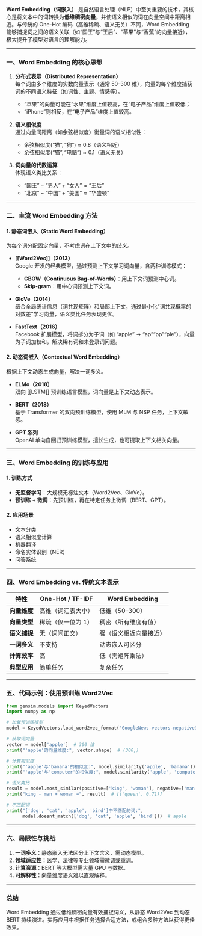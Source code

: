 **Word Embedding（词嵌入）** 是自然语言处理（NLP）中至关重要的技术，其核心是将文本中的词转换为**低维稠密向量**，并使语义相似的词在向量空间中距离相近。与传统的 One-Hot 编码（高维稀疏、语义无关）不同，Word Embedding 能够捕捉词之间的语义关联（如“国王”与“王后”、“苹果”与“香蕉”的向量接近），极大提升了模型对语言的理解能力。

---

### **一、Word Embedding 的核心思想**

1. **分布式表示（Distributed Representation）**  
   每个词由多个维度的实数向量表示（通常 50–300 维），向量的每个维度捕获词的不同语义特征（如词性、主题、情感等）。  
   - “苹果”的向量可能在“水果”维度上值较高，在“电子产品”维度上值较低；  
   - “iPhone”则相反，在“电子产品”维度上值较高。

2. **语义相似度**  
   通过向量间距离（如余弦相似度）衡量词的语义相似性：  
   - $\text{余弦相似度}(\text{“猫”}, \text{“狗”}) \approx 0.8$（语义相近）  
   - $\text{余弦相似度}(\text{“猫”}, \text{“电脑”}) \approx 0.1$（语义无关）

3. **词向量的代数运算**  
   体现语义类比关系：  
   - $\text{“国王”} - \text{“男人”} + \text{“女人”} \approx \text{“王后”}$  
   - $\text{“北京”} - \text{“中国”} + \text{“美国”} \approx \text{“华盛顿”}$

---

### **二、主流 Word Embedding 方法**

#### 1. 静态词嵌入（Static Word Embedding）  
为每个词分配固定向量，不考虑词在上下文中的歧义。

- **[[Word2Vec]]（2013）**  
  Google 开发的经典模型，通过预测上下文学习词向量，含两种训练模式：  
  - **CBOW（Continuous Bag-of-Words）**：用上下文词预测中心词。  
  - **Skip-gram**：用中心词预测上下文词。  

- **GloVe（2014）**  
  结合全局统计信息（词共现矩阵）和局部上下文，通过最小化“词共现概率的对数差”学习向量，语义类比任务表现更优。  

- **FastText（2016）**  
  Facebook 扩展模型，将词拆分为子词（如 “apple” → “ap”“pp”“ple”），向量为子词加权和，解决稀有词和未登录词问题。

#### 2. 动态词嵌入（Contextual Word Embedding）  
根据上下文动态生成向量，解决一词多义。

- **ELMo（2018）**  
  双向 [[LSTM]] 预训练语言模型，词向量是上下文动态表示。  

- **BERT（2018）**  
  基于 Transformer 的双向预训练模型，使用 MLM 与 NSP 任务，上下文敏感。  

- **GPT 系列**  
  OpenAI 单向自回归预训练模型，擅长生成，也可提取上下文相关向量。

---

### **三、Word Embedding 的训练与应用**

#### 1. 训练方式  
- **无监督学习**：大规模无标注文本（Word2Vec、GloVe）。  
- **预训练 + 微调**：先预训练，再在特定任务上微调（BERT、GPT）。

#### 2. 应用场景  
- 文本分类  
- 语义相似度计算  
- 机器翻译  
- 命名实体识别（NER）  
- 问答系统

---

### **四、Word Embedding vs. 传统文本表示**

| 特性             | One-Hot / TF-IDF          | Word Embedding             |
|------------------|---------------------------|----------------------------|
| **向量维度**     | 高维（词汇表大小）        | 低维（50–300）             |
| **向量类型**     | 稀疏（仅一位为 1）        | 稠密（所有维度有值）       |
| **语义捕捉**     | 无（词间正交）            | 强（语义相近向量接近）     |
| **一词多义**     | 不支持                    | 动态嵌入可区分             |
| **计算效率**     | 高                        | 低（需矩阵乘法）           |
| **典型应用**     | 简单任务                  | 复杂任务                   |

---

### **五、代码示例：使用预训练 Word2Vec**

```python
from gensim.models import KeyedVectors
import numpy as np

# 加载预训练模型
model = KeyedVectors.load_word2vec_format('GoogleNews-vectors-negative300.bin', binary=True)

# 获取词向量
vector = model['apple']  # 300 维
print("'apple'的向量维度:", vector.shape)  # (300,)

# 计算相似度
print("'apple'与'banana'的相似度:", model.similarity('apple', 'banana'))
print("'apple'与'computer'的相似度:", model.similarity('apple', 'computer'))

# 语义类比
result = model.most_similar(positive=['king', 'woman'], negative=['man'], topn=1)
print("king - man + woman =", result)  # [('queen', 0.71)]

# 不匹配词
print("['dog', 'cat', 'apple', 'bird']中不匹配的词:",
      model.doesnt_match(['dog', 'cat', 'apple', 'bird']))  # apple
```

---

### **六、局限性与挑战**

1. **一词多义**：静态嵌入无法区分上下文含义，需动态模型。  
2. **领域适应性**：医学、法律等专业领域需微调或重训。  
3. **计算资源**：BERT 等大模型需大量 GPU 与数据。  
4. **可解释性**：向量维度语义难以直观解释。

---

### **总结**

Word Embedding 通过低维稠密向量有效捕捉词义，从静态 Word2Vec 到动态 BERT 持续演进。实际应用中根据任务选择合适方法，或组合多种方法以获得更佳效果。